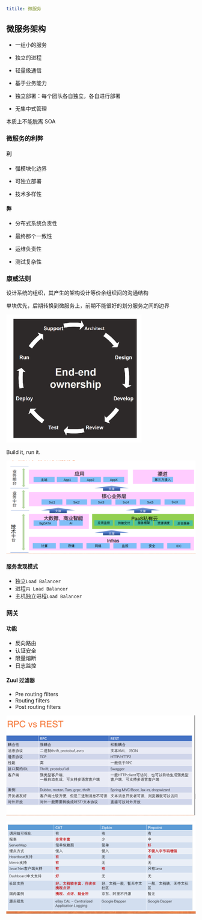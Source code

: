```yaml
titile: 微服务
```

## 微服务架构

- 一组小的服务

- 独立的进程

- 轻量级通信

- 基于业务能力

- 独立部署：每个团队各自独立，各自进行部署

- 无集中式管理

本质上不能脱离 SOA

### 微服务的利弊

#### 利

* 强模块化边界

* 可独立部署

* 技术多样性

#### 弊

* 分布式系统负责性

* 最终那个一致性

* 运维负责性

* 测试复杂性

### 康威法则

设计系统的组织，其产生的架构设计等价余组织间的沟通结构

单块优先，后期转换到微服务上，前期不能很好的划分服务之间的边界

![end-to-end-ownership](imgs/microservices/end-to-end-ownership.png)

Build it, run it.

![中台战略](imgs/microservices/middle-platform.png)

#### 服务发现模式

* 独立`Load Balancer`
* 进程`内 Load Balancer`
* 主机独立进程`Load Balancer`

### 网关

#### 功能

* 反向路由
* 认证安全
* 限量熔断
* 日志监控

#### Zuul 过滤器

* Pre routing filters
* Routing filters
* Post routing filters

![RPC VS REST](imgs/microservices/rpc-vs-rest.png)

![链路监控的选型](imgs/microservices/trace-choose.png)

